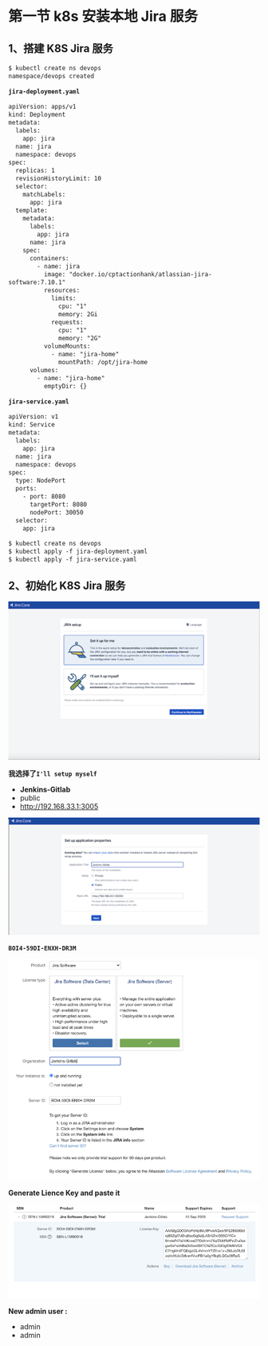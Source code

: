# **第一节 k8s 安装本地 Jira 服务**

## 1、搭建 K8S Jira 服务

```
$ kubectl create ns devops
namespace/devops created
```

**`jira-deployment.yaml`**

```
apiVersion: apps/v1
kind: Deployment
metadata:
  labels:
    app: jira
  name: jira
  namespace: devops
spec:
  replicas: 1
  revisionHistoryLimit: 10
  selector:
    matchLabels:
      app: jira
  template:
    metadata:
      labels:
        app: jira
      name: jira
    spec:
      containers:
        - name: jira
          image: "docker.io/cptactionhank/atlassian-jira-software:7.10.1"
          resources:
            limits:
              cpu: "1"
              memory: 2Gi
            requests:
              cpu: "1"
              memory: "2G"
          volumeMounts:
            - name: "jira-home"
              mountPath: /opt/jira-home
      volumes:
        - name: "jira-home"
          emptyDir: {}
```

**`jira-service.yaml`**

```
apiVersion: v1
kind: Service
metadata:
  labels:
    app: jira
  name: jira
  namespace: devops
spec:
  type: NodePort
  ports:
    - port: 8080
      targetPort: 8080
      nodePort: 30050
  selector:
    app: jira
```

```
$ kubectl create ns devops
$ kubectl apply -f jira-deployment.yaml
$ kubectl apply -f jira-service.yaml
```

## 2、初始化 K8S Jira 服务

![Alt Image Text](../images/chp10_1_1.png "Body image")

**我选择了`I'll setup myself`**

* **Jenkins-Gitlab**
* public
* http://192.168.33.1:3005

![Alt Image Text](../images/chp10_1_2.png "Body image")

**`BOI4-59DI-ENXH-DR3M`**

![Alt Image Text](../images/chp10_1_3.png "Body image")

**Generate Lience Key and paste it**

![Alt Image Text](../images/chp10_1_4.png "Body image")

**New admin user :**

* admin
* admin